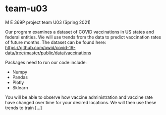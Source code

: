 # team-u03
M E 369P project team U03 (Spring 2021)

Our program examines a dataset of COVID vaccinations in US states and federal entities. We will use trends from the data to predict vaccination rates of future months.
The dataset can be found here: https://github.com/owid/covid-19-data/tree/master/public/data/vaccinations

Packages need to run our code include:
* Numpy
* Pandas
* Plotly
* Sklearn

You will be able to observe how vaccine administration and vaccine rate have changed over time for your desired locations.
We will then use these trends to train [...]

